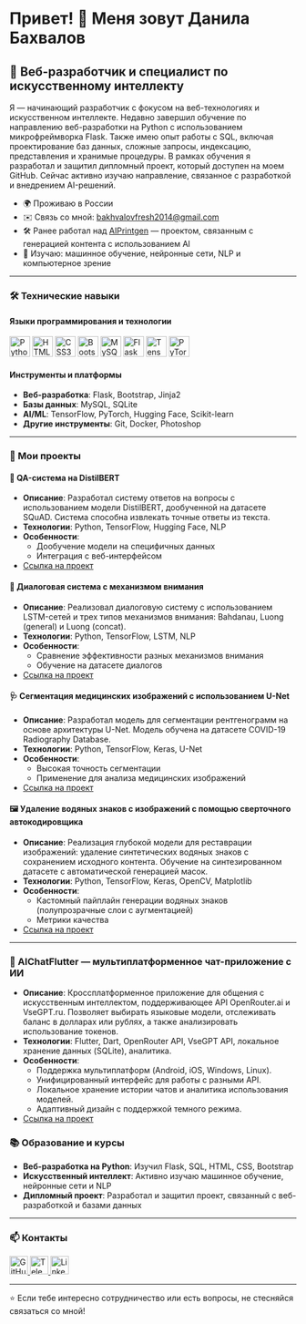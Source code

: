 Привет! 👋 Меня зовут Данила Бахвалов
========================================

🚀 Веб-разработчик и специалист по искусственному интеллекту
------------------------------------------------------------

Я — начинающий разработчик с фокусом на веб-технологиях и искусственном интеллекте. Недавно завершил обучение по направлению веб-разработки на Python с использованием микрофреймворка Flask. Также имею опыт работы с SQL, включая проектирование баз данных, сложные запросы, индексацию, представления и хранимые процедуры. В рамках обучения я разработал и защитил дипломный проект, который доступен на моем GitHub. Сейчас активно изучаю направление, связанное с разработкой и внедрением AI-решений.

* 🌍  Проживаю в России
* ✉️  Связь со мной: [bakhvalovfresh2014@gmail.com](mailto:bakhvalovfresh2014@gmail.com)
* 🛠️  Ранее работал над [AIPrintgen](https://aiprintgen.ru/) — проектом, связанным с генерацией контента с использованием AI
* 🧠  Изучаю: машинное обучение, нейронные сети, NLP и компьютерное зрение

---

### 🛠️ Технические навыки

#### Языки программирования и технологии
<p align="left">
  <a href="https://www.python.org/" target="_blank"><img src="https://raw.githubusercontent.com/danielcranney/readme-generator/main/public/icons/skills/python-colored.svg" width="36" height="36" alt="Python" title="Python"/></a>
  <a href="https://developer.mozilla.org/ru/docs/Web/HTML" target="_blank"><img src="https://raw.githubusercontent.com/danielcranney/readme-generator/main/public/icons/skills/html5-colored.svg" width="36" height="36" alt="HTML5" title="HTML5"/></a>
  <a href="https://www.w3.org/TR/CSS/" target="_blank"><img src="https://raw.githubusercontent.com/danielcranney/readme-generator/main/public/icons/skills/css3-colored.svg" width="36" height="36" alt="CSS3" title="CSS3"/></a>
  <a href="https://getbootstrap.com/" target="_blank"><img src="https://raw.githubusercontent.com/danielcranney/readme-generator/main/public/icons/skills/bootstrap-colored.svg" width="36" height="36" alt="Bootstrap" title="Bootstrap"/></a>
  <a href="https://www.mysql.com/" target="_blank"><img src="https://raw.githubusercontent.com/danielcranney/readme-generator/main/public/icons/skills/mysql-colored.svg" width="36" height="36" alt="MySQL" title="MySQL"/></a>
  <a href="https://flask.palletsprojects.com/" target="_blank"><img src="https://raw.githubusercontent.com/danielcranney/readme-generator/main/public/icons/skills/flask-colored.svg" width="36" height="36" alt="Flask" title="Flask"/></a>
  <a href="https://www.tensorflow.org/" target="_blank"><img src="https://raw.githubusercontent.com/danielcranney/readme-generator/main/public/icons/skills/tensorflow-colored.svg" width="36" height="36" alt="TensorFlow" title="TensorFlow"/></a>
  <a href="https://pytorch.org/" target="_blank"><img src="https://raw.githubusercontent.com/danielcranney/readme-generator/main/public/icons/skills/pytorch-colored.svg" width="36" height="36" alt="PyTorch" title="PyTorch"/></a>
</p>

#### Инструменты и платформы
- **Веб-разработка**: Flask, Bootstrap, Jinja2
- **Базы данных**: MySQL, SQLite
- **AI/ML**: TensorFlow, PyTorch, Hugging Face, Scikit-learn
- **Другие инструменты**: Git, Docker, Photoshop

---

### 🚀 Мои проекты

#### 🤖 QA-система на DistilBERT
- **Описание**: Разработал систему ответов на вопросы с использованием модели DistilBERT, дообученной на датасете SQuAD. Система способна извлекать точные ответы из текста.
- **Технологии**: Python, TensorFlow, Hugging Face, NLP
- **Особенности**:
  - Дообучение модели на специфичных данных
  - Интеграция с веб-интерфейсом
- [Ссылка на проект](https://github.com/mjDanny/ai_chat_with_dataset)

#### 💬 Диалоговая система с механизмом внимания
- **Описание**: Реализовал диалоговую систему с использованием LSTM-сетей и трех типов механизмов внимания: Bahdanau, Luong (general) и Luong (concat).
- **Технологии**: Python, TensorFlow, LSTM, NLP
- **Особенности**:
  - Сравнение эффективности разных механизмов внимания
  - Обучение на датасете диалогов
- [Ссылка на проект](https://github.com/mjDanny/attention_mechanism)

#### 🩺 Сегментация медицинских изображений с использованием U-Net
- **Описание**: Разработал модель для сегментации рентгенограмм на основе архитектуры U-Net. Модель обучена на датасете COVID-19 Radiography Database.
- **Технологии**: Python, TensorFlow, Keras, U-Net
- **Особенности**:
  - Высокая точность сегментации
  - Применение для анализа медицинских изображений
- [Ссылка на проект](https://github.com/mjDanny/image_segmentation)

#### 🖼️ Удаление водяных знаков с изображений с помощью сверточного автокодировщика
- **Описание**: Реализация глубокой модели для реставрации изображений: удаление синтетических водяных знаков с сохранением исходного контента. Обучение на синтезированном датасете с автоматической генерацией масок.
- **Технологии**: Python, TensorFlow, Keras, OpenCV, Matplotlib  
- **Особенности**:
  - Кастомный пайплайн генерации водяных знаков (полупрозрачные слои с аугментацией)
  - Метрики качества
- [Ссылка на проект](https://github.com/mjDanny/watermark_generation)
---

### 💬 AIChatFlutter — мультиплатформенное чат-приложение с ИИ  
- **Описание**: Кроссплатформенное приложение для общения с искусственным интеллектом, поддерживающее API OpenRouter.ai и VseGPT.ru. Позволяет выбирать языковые модели, отслеживать баланс в долларах или рублях, а также анализировать использование токенов.  
- **Технологии**: Flutter, Dart, OpenRouter API, VseGPT API, локальное хранение данных (SQLite), аналитика.  
- **Особенности**:  
  - Поддержка мультиплатформ (Android, iOS, Windows, Linux).  
  - Унифицированный интерфейс для работы с разными API.  
  - Локальное хранение истории чатов и аналитика использования моделей.  
  - Адаптивный дизайн с поддержкой темного режима.  
- [Ссылка на проект](https://github.com/mjDanny/AIChatFlutter)  

### 📚 Образование и курсы
- **Веб-разработка на Python**: Изучил Flask, SQL, HTML, CSS, Bootstrap
- **Искусственный интеллект**: Активно изучаю машинное обучение, нейронные сети и NLP
- **Дипломный проект**: Разработал и защитил проект, связанный с веб-разработкой и базами данных

---

### 📫 Контакты
<p align="left">
  <a href="https://github.com/mjDanny" target="_blank">
    <img src="https://raw.githubusercontent.com/danielcranney/readme-generator/main/public/icons/socials/github.svg" width="32" height="32" alt="GitHub"/>
  </a>
  <a href="https://t.me/mjDanny" target="_blank">
    <img src="https://upload.wikimedia.org/wikipedia/commons/8/82/Telegram_logo.svg" width="32" height="32" alt="Telegram"/>
  </a>
  <a href="https://www.linkedin.com/in/DanilaBakhvalov" target="_blank">
    <img src="https://raw.githubusercontent.com/danielcranney/readme-generator/main/public/icons/socials/linkedin.svg" width="32" height="32" alt="LinkedIn"/>
  </a>
</p>

---

⭐️ Если тебе интересно сотрудничество или есть вопросы, не стесняйся связаться со мной!

